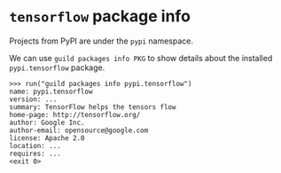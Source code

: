 # `tensorflow` package info

Projects from PyPI are under the `pypi` namespace.

We can use `guild packages info PKG` to show details about the
installed `pypi.tensorflow` package.

    >>> run("guild packages info pypi.tensorflow")
    name: pypi.tensorflow
    version: ...
    summary: TensorFlow helps the tensors flow
    home-page: http://tensorflow.org/
    author: Google Inc.
    author-email: opensource@google.com
    license: Apache 2.0
    location: ...
    requires: ...
    <exit 0>
